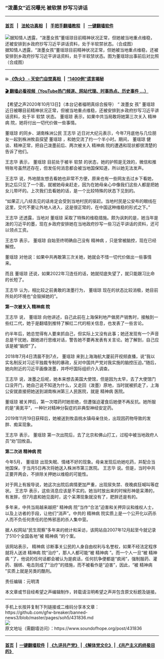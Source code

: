 ### “泼墨女”近况曝光  被软禁 抄写习讲话
------------------------

#### [首页](https://github.com/gfw-breaker/banned-news3/blob/master/README.md) &nbsp;&nbsp;|&nbsp;&nbsp; [法轮功真相](https://github.com/begood0513/basic/blob/master/README.md)  &nbsp;&nbsp;|&nbsp;&nbsp; [手把手翻墙教程](https://github.com/gfw-breaker/guides/wiki)  &nbsp;&nbsp;|&nbsp;&nbsp; [一键翻墙软件](https://github.com/gfw-breaker/nogfw/blob/master/README.md)  



<div><img alt="据知情人透露，“泼墨女孩”董瑶琼目前精神状况正常，但她被当地重点维稳，还被安排到乡政府抄写习近平讲话资料，处于半软禁状态。（合成图）" src="https://img.soundofhope.org/2020-10/56-1602651199814.jpg"/>
<br/><figcaption class="caption">
 据知情人透露，“泼墨女孩”董瑶琼目前精神状况正常，但她被当地重点维稳，还被安排到乡政府抄写习近平讲话资料，处于半软禁状态。图为董瑶琼出事前后对比照（合成图）
</figcaption></div><hr/>

#### 💥 [《伪火》 - 天安门自焚真相 ](http://158.247.195.190:10000/videos/blog/weihuo.html)&nbsp; |&nbsp; [“1400例”谎言揭秘  ](http://158.247.195.190:10000/videos/blog/jiexi1400.html)

#### [ 🎬  翻墙必看视频（YouTube热门频道、网站代理、时事热点、历史事件 ...）](https://github.com/gfw-breaker/links/blob/master/banned.md)

<div><div class="Content__Wrapper sc-1bvya0-0 grZQxZ">
 <p class="meta-top">
  <span class="meta">
   【希望之声2020年10月13日】（本台记者福明真综合报导）
  </span>
  “
  <ok href="/term/386422">
   泼墨女
  </ok>
  孩”
  <ok href="/term/210898">
   董瑶琼
  </ok>
  近日被曝目前精神状况正常，但被当地重点维稳，还被安排到乡政府抄写习近平讲话资料，处于半
  <ok href="/term/4484">
   软禁
  </ok>
  状态。
  <ok href="/term/210898">
   董瑶琼
  </ok>
  表示，如果中共当局敢将她第三次关入
  <ok href="/term/11801">
   精神病
  </ok>
  院，她将付出一切代价做一些事情。
 </p>
 <p>
  <ok href="/term/210898">
   董瑶琼
  </ok>
  的同乡、湖南株洲公民
  <ok href="/term/397081">
   王志华
  </ok>
  近日对大纪元表示，今年7月底他与几位朋友一起到株洲攸县探望
  <ok href="/term/210898">
   董瑶琼
  </ok>
  ，和她交流了约一个半小时。期间，
  <ok href="/term/210898">
   董瑶琼
  </ok>
  健谈、精神正常，把自己泼墨前后、两次被关入
  <ok href="/term/11801">
   精神病
  </ok>
  院的遭遇和现状都很清楚的告诉了他们。
 </p>
 <div class="AD_Embed__Wrap-sc-1xslmin-0 igMuqX module desktop">
  <div>
  </div>
 </div>
 <p>
  <ok href="/term/397081">
   王志华
  </ok>
  表示，
  <ok href="/term/210898">
   董瑶琼
  </ok>
  目前处于被半
  <ok href="/term/4484">
   软禁
  </ok>
  的状态，她的护照是无效的，微信和推特账号虽然还存在，但发任何消息都会被当地国保知道，所以她无法发声。
 </p>
 <p>
  <ok href="/term/397081">
   王志华
  </ok>
  说，外地朋友想去看她也非常不方便，原来也有一些网友去过乡下看她，到之后只见了一个面，就被她母亲赶走，因为在她母亲心中像我们这些人都是把她女儿带坏的。上次我们去看她的话，是一个比较特殊的状态下见到的。
 </p>
 <p>
  “如果正儿八经去见的话肯定会受到当地村民的驱赶。当地村民是公安布的眼线在这里，交代不要让外地人进入，这是很正常的，在中国这种维稳的形式之下。”
 </p>
 <p>
  <ok href="/term/397081">
   王志华
  </ok>
  还透露，当地对
  <ok href="/term/210898">
   董瑶琼
  </ok>
  采取了特殊的维稳措施。颇为讽刺的是，她当年是泼的习近平的墨，现在乡政府安排她在当地政府抄写一些习近平讲话的资料，还可以领点工资。
 </p>
 <p>
  <ok href="/term/397081">
   王志华
  </ok>
  表示，
  <ok href="/term/210898">
   董瑶琼
  </ok>
  自始至终明确自己没有
  <ok href="/term/11801">
   精神病
  </ok>
  ，只是曾被脑控，现在已经解控。
 </p>
 <p>
  <ok href="/term/210898">
   董瑶琼
  </ok>
  对他说：如果中共再敢第三次关她，她就会不惜一切代价做出一些事情来。
 </p>
 <p>
  而且
  <ok href="/term/210898">
   董瑶琼
  </ok>
  还说，如果2022年习连任的话，她就彻底失望了，就只能跟习比命的长短了。
 </p>
 <p>
  <ok href="/term/397081">
   王志华
  </ok>
  认为，相比较之前勇敢的泼墨行为，
  <ok href="/term/210898">
   董瑶琼
  </ok>
  现在的状态比较消极，她目前所处的环境也“会毁掉她的”。
 </p>
 <p>
  <strong>
   第一次被关入
   <ok href="/term/11801">
    精神病
   </ok>
   院
  </strong>
 </p>
 <p>
  <ok href="/term/397081">
   王志华
  </ok>
  说，
  <ok href="/term/210898">
   董瑶琼
  </ok>
  向他讲述，自己此前在上海保利地产做房产销售时，接触到一些红二代，她于是翻墙到推特了解红二代的相关信息，也发表了一些言论。
 </p>
 <p>
  约半年后，她总觉得有人要来抓自己，但实际上又没有此事；她还发现有一个声音总是干扰她，跟她进行思维对话，警告她不要再发表有关言论。她了解到，自己应该是被“脑控”了。
 </p>
 <p>
  2018年7月4日清晨不到7点，
  <ok href="/term/210898">
   董瑶琼
  </ok>
  来到上海海航大厦前开视频直播，说“我以实名制反对习近平独裁专制的暴政，反对中国共产党对我实施的脑控压迫。”随后，她向附近的习近平画像泼墨，并呼吁国际组织介入调查。
 </p>
 <p>
  <ok href="/term/397081">
   王志华
  </ok>
  说，泼墨之后呢，她本来想去美国大使馆，但是因为太早，去了大使馆门口没开门，她自己说不知道为什么，又走回（泼墨）原地，当时就被抓走了，上海公安就直接把她送到湖南株洲第三人民医院，就是
  <ok href="/term/11801">
   精神病
  </ok>
  医院。
 </p>
 <p>
  <ok href="/term/210898">
   董瑶琼
  </ok>
  被关押后，第一次喂药时她拒绝，但遭强迫灌食后她便不再反抗。她所服的是“奥氮平”，一种针对精神分裂症的非典型神经安定药。
 </p>
 <p>
  2019年11月19日获释后，她被送到攸县桃水镇母亲住处，出现因药物导致的发胖、痴呆现象。
 </p>
 <p>
  <ok href="/term/397081">
   王志华
  </ok>
  表示，
  <ok href="/term/210898">
   董瑶琼
  </ok>
  第一次出院后，去了北京和佛山打工，过程中被当地政府人员“劝”回攸县。
 </p>
 <p>
  <strong>
   第二次进
   <ok href="/term/11801">
    精神病
   </ok>
   院
  </strong>
 </p>
 <p>
  今年5月，
  <ok href="/term/210898">
   董瑶琼
  </ok>
  出现失眠、情绪不好的现象。母亲发现后劝她吃药，并配合当地国保，于当月5日再次将她送入株洲市第三医院。
  <ok href="/term/397081">
   王志华
  </ok>
  说。但是，当时中共正要开两会，不排除关押她以维稳的可能性。
 </p>
 <div class="AD_Embed__Wrap-sc-1xslmin-0 igMuqX module desktop">
  <div>
  </div>
 </div>
 <p>
  对于网上有报导说，她这次出院后病情更加严重，出现尿失禁、夜晚疯狂喊叫等症状。
  <ok href="/term/397081">
   王志华
  </ok>
  表示，这些消息应该是不实的。她当时放出来的时候形神是呆滞的，有发胖，但7月底和她见面时，这个呆滞现象就没有了，肥胖还是有的。
 </p>
 <p>
  多年来，中共当局越来越把“
  <ok href="/term/11801">
   精神病
  </ok>
  院”当作“合法”迫害和关押异议和维权人士，以及上访者的手段，让他们“消声”。中共的
  <ok href="/term/11801">
   精神病
  </ok>
  院实质上是一个公开化以药杀人而不负任何责任的恐怖邪恶的杀人集中营。
 </p>
 <p>
  据人权网站“民生观察”多年来的统计和采访，该网站自2007年12月起至今就记录了510个全国各地“被
  <ok href="/term/11801">
   精神病
  </ok>
  ”的个案。
 </p>
 <p>
  该网站表示，
  <ok href="/term/11801">
   精神病
  </ok>
  诊断事关公民的人身自由权利与名誉权，如果不经法定程序就将人送进
  <ok href="/term/11801">
   精神病
  </ok>
  院“治疗”，那人人都可能“被
  <ok href="/term/11801">
   精神病
  </ok>
  ”。而一个人一旦“被
  <ok href="/term/11801">
   精神病
  </ok>
  ”了，他说的任何话都会被认为是疯话，任何抗争便都是“疯闹”，强制服药、灌药、捆绑、电击则成了“治疗”的措施，而不被看作是“迫害”，因此，“被
  <ok href="/term/11801">
   精神病
  </ok>
  ”实质上就是另类的酷刑。
 </p>
 <p class="meta-btm">
  责任编辑：元明清
 </p>
 <p class="meta-btm">
  本文章或节目经希望之声编辑制作，转载请注明希望之声并包含原文标题及链接。
 </p>
</div>
</div>
<hr/>
手机上长按并复制下列链接或二维码分享本文章：<br/>
https://github.com/gfw-breaker/banned-news3/blob/master/pages/soh5/431836.md <br/>
<a href='https://github.com/gfw-breaker/banned-news3/blob/master/pages/soh5/431836.md'><img src='https://github.com/gfw-breaker/banned-news3/blob/master/pages/soh5/431836.md.png'/></a> <br/>
原文地址（需翻墙访问）：https://www.soundofhope.org/post/431836


------------------------
#### [首页](https://github.com/gfw-breaker/banned-news3/blob/master/README.md) &nbsp;|&nbsp; [一键翻墙软件](https://github.com/gfw-breaker/nogfw/blob/master/README.md) &nbsp;| [《九评共产党》](https://github.com/gfw-breaker/9ping.md/blob/master/README.md#九评之一评共产党是什么) | [《解体党文化》](https://github.com/gfw-breaker/jtdwh.md/blob/master/README.md) | [《共产主义的终极目的》](https://github.com/gfw-breaker/gczydzjmd.md/blob/master/README.md)


<img src='http://gfw-breaker.win/banned-news3/pages/soh5/431836.md' width='0px' height='0px'/>